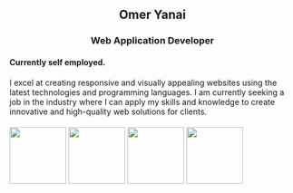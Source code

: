 ## <p align="center"><b>Omer Yanai</b></p>
### <p align="center"><b>Web Application Developer</b></p>
#### Currently self employed.
I excel at creating responsive and visually appealing websites using the latest technologies and programming languages. I am currently seeking a job in the industry where I can apply my skills and knowledge to create innovative and high-quality web solutions for clients.

####
####
<img src="https://user-images.githubusercontent.com/110463400/226392351-76e3695b-8034-4c96-97f5-5644a0819f42.svg" width="100" height="100" />

<img src="https://user-images.githubusercontent.com/110463400/226392523-ae2bfecc-465f-4689-be6e-d75b308919f6.svg" width="100" height="100" />

<img src="https://user-images.githubusercontent.com/110463400/226392547-53622af3-a1e1-417c-a78b-795a5771a3a1.svg" width="100" height="100" />

<img src="https://user-images.githubusercontent.com/110463400/226394183-8788aa7a-a881-4f15-91b9-c8b0ff067ca7.png" width="100" height="100" />
